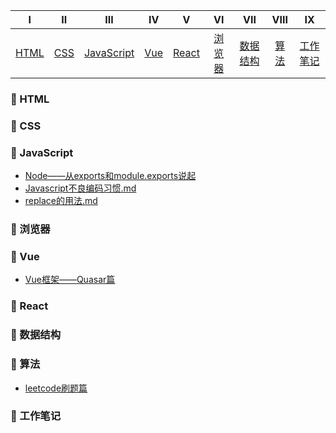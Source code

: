 |       Ⅰ        |      Ⅱ       |             Ⅲ              |      Ⅳ       |        Ⅴ         |         VI         |            VII             |         VIII          |       IX       |
| :------------: | :----------: | :------------------------: | :----------: | :--------------: | :----------------: | :------------------------: | :-------------------: | :------------: |
| [HTML](#-html) | [CSS](#-css) | [JavaScript](#-javascript) | [Vue](#-vue) | [React](#-react) | [浏览器](#-浏览器) | [数据结构](#-数据结构) | [算法](#-算法) | [工作笔记](#-工作笔记) |
### 🙆 HTML



### 🙋 CSS



### 💁 JavaScript

- [Node——从exports和module.exports说起](https://github.com/Guanrui1/GuanruiBlog/blob/master/JavaScript/Node%E2%80%94%E2%80%94%E4%BB%8Eexports%E5%92%8Cmodule.exports%E8%AF%B4%E8%B5%B7.md) 
- [Javascript不良编码习惯.md](https://github.com/Guanrui1/GuanruiBlog/blob/master/JavaScript/Javascript%E4%B8%8D%E8%89%AF%E7%BC%96%E7%A0%81%E4%B9%A0%E6%83%AF.md) 
- [replace的用法.md](https://github.com/Guanrui1/GuanruiBlog/blob/master/JavaScript/replace%E7%9A%84%E7%94%A8%E6%B3%95.md) 


### 🙎 浏览器



### 💆 Vue

- [Vue框架——Quasar篇](https://github.com/Guanrui1/GuanruiBlog/blob/master/Vue/Vue%E6%A1%86%E6%9E%B6%E2%80%94%E2%80%94Quasar%E7%AF%87.md)


### 💇 React



### 💪 数据结构



### 👴 算法

- [leetcode刷题篇](https://github.com/Guanrui1/GuanruiBlog/tree/master/%E7%AE%97%E6%B3%95/leetcode%E5%88%B7%E9%A2%98)

### 📓 工作笔记

